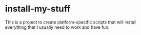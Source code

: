 # install-my-stuff
This is a project to create platform-specific scripts that will install everything that I usually need to work and have fun.
